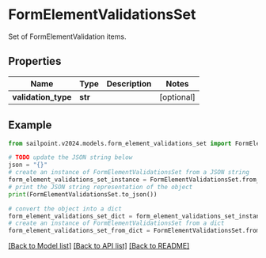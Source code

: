 # FormElementValidationsSet

Set of FormElementValidation items.

## Properties

Name | Type | Description | Notes
------------ | ------------- | ------------- | -------------
**validation_type** | **str** |  | [optional] 

## Example

```python
from sailpoint.v2024.models.form_element_validations_set import FormElementValidationsSet

# TODO update the JSON string below
json = "{}"
# create an instance of FormElementValidationsSet from a JSON string
form_element_validations_set_instance = FormElementValidationsSet.from_json(json)
# print the JSON string representation of the object
print(FormElementValidationsSet.to_json())

# convert the object into a dict
form_element_validations_set_dict = form_element_validations_set_instance.to_dict()
# create an instance of FormElementValidationsSet from a dict
form_element_validations_set_from_dict = FormElementValidationsSet.from_dict(form_element_validations_set_dict)
```
[[Back to Model list]](../README.md#documentation-for-models) [[Back to API list]](../README.md#documentation-for-api-endpoints) [[Back to README]](../README.md)


